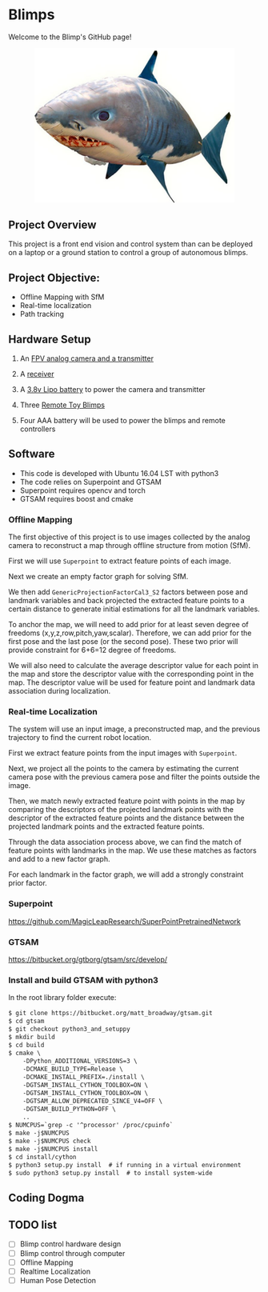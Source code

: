 # Blimps

Welcome to the Blimp's GitHub page!

<div align="center"> <img src="docs/images/blimp.png" width="400"/> </div>

## Project Overview

This project is a front end vision and control system than can be deployed on a laptop or a ground station to control a group of autonomous blimps.

## Project Objective:

* Offline Mapping with SfM
* Real-time localization
* Path tracking

## Hardware Setup

1. An [FPV analog camera and a transmitter](https://www.amazon.com/dp/B078GXGYH5/ref=sspa_dk_detail_0?psc=1&pd_rd_i=B078GXGYH5&pf_rd_m=ATVPDKIKX0DER&pf_rd_p=f52e26da-1287-4616-824b-efc564ff75a4&pf_rd_r=PDSQGB7KPVB4F2CVWKHX&pd_rd_wg=TfCln&pf_rd_s=desktop-dp-sims&pf_rd_t=40701&pd_rd_w=P08gC&pf_rd_i=desktop-dp-sims&pd_rd_r=2cd61361-c1a2-11e8-bfb2-a95fb8e0f3b4)

2. A [receiver](https://www.amazon.com/EACHINE-Receiver-Channel-Android-Smartphone/dp/B071VZYLYH/ref=sr_1_2?ie=UTF8&qid=1539615997&sr=8-2&keywords=eachine+rotg01)

3. A [3.8v Lipo battery](https://www.amazon.com/Crazepony-230mAh-Battery-Inductrix-Connector/dp/B01N0Z0ME2/ref=lp_11745091011_1_13?srs=11745091011&ie=UTF8&qid=1538149383&sr=8-13) to power the camera and transmitter

4. Three [Remote Toy Blimps](https://www.amazon.com/Air-Swimmers-Remote-Control-Flying/dp/B005FYEAJ8/ref=sr_1_1?ie=UTF8&qid=1537814028&sr=8-1&keywords=shark+blimp)

5. Four AAA battery will be used to power the blimps and remote controllers


## Software

- This code is developed with Ubuntu 16.04 LST with python3
- The code relies on Superpoint and GTSAM
- Superpoint requires opencv and torch
- GTSAM requires boost and cmake

### Offline Mapping

The first objective of this project is to use images collected by the analog camera to reconstruct a map through offline structure from motion (SfM).

First we will use `Superpoint` to extract feature points of each image. 

Next we create an empty factor graph for solving SfM.

We then add  `GenericProjectionFactorCal3_S2` factors between pose and landmark variables and back projected the extracted feature points to a certain distance to generate initial estimations for all the landmark variables.

To anchor the map, we will need to add prior for at least seven degree of freedoms (x,y,z,row,pitch,yaw,scalar). Therefore, we can add prior for the first pose and the last pose (or the second pose). These two prior will provide constraint for 6+6=12 degree of freedoms.

We will also need to calculate the average descriptor value for each point in the map and store the descriptor value with the corresponding point in the map. The descriptor value will be used for feature point and landmark data association during localization.

### Real-time Localization

The system will use an input image, a preconstructed map, and the previous trajectory to find the current robot location. 

First we extract feature points from the input images with `Superpoint`.

Next, we project all the points to the camera by estimating the current camera pose with the previous camera pose and filter the points outside the image. 

Then, we match newly extracted feature point with points in the map by comparing the descriptors of the projected landmark points with the descriptor of the extracted feature points and the distance between the projected landmark points and the extracted feature points.

Through the data association process above, we can find the match of feature points with landmarks in the map. We use these matches as factors and add to a new factor graph.

For each landmark in the factor graph, we will add a strongly constraint prior factor.



### Superpoint
https://github.com/MagicLeapResearch/SuperPointPretrainedNetwork

### GTSAM
https://bitbucket.org/gtborg/gtsam/src/develop/


### Install and build GTSAM with python3

In the root library folder execute:
```
$ git clone https://bitbucket.org/matt_broadway/gtsam.git
$ cd gtsam
$ git checkout python3_and_setuppy
$ mkdir build
$ cd build
$ cmake \
    -DPython_ADDITIONAL_VERSIONS=3 \
    -DCMAKE_BUILD_TYPE=Release \
    -DCMAKE_INSTALL_PREFIX=./install \
    -DGTSAM_INSTALL_CYTHON_TOOLBOX=ON \
    -DGTSAM_INSTALL_CYTHON_TOOLBOX=ON \
    -DGTSAM_ALLOW_DEPRECATED_SINCE_V4=OFF \
    -DGTSAM_BUILD_PYTHON=OFF \
    ..
$ NUMCPUS=`grep -c '^processor' /proc/cpuinfo`
$ make -j$NUMCPUS
$ make -j$NUMCPUS check
$ make -j$NUMCPUS install
$ cd install/cython
$ python3 setup.py install  # if running in a virtual environment
$ sudo python3 setup.py install  # to install system-wide
```

## Coding Dogma


## TODO list
- [ ] Blimp control hardware design
- [ ] Blimp control through computer
- [ ] Offline Mapping
- [ ] Realtime Localization
- [ ] Human Pose Detection
